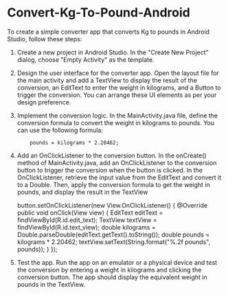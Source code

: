 # Convert-Kg-To-Pound-Android

To create a simple converter app that converts Kg to pounds in Android Studio, follow these steps:

1. Create a new project in Android Studio. In the "Create New Project" dialog, choose "Empty Activity" as the template.

2. Design the user interface for the converter app. Open the layout file for the main activity and add a TextView to display the result of the conversion, an EditText to enter the weight in kilograms, and a Button to trigger the conversion. You can arrange these UI elements as per your design preference.

3. Implement the conversion logic. In the MainActivity.java file, define the conversion formula to convert the weight in kilograms to pounds. You can use the following formula:
           
           pounds = kilograms * 2.20462;


4. Add an OnClickListener to the conversion button. In the onCreate() method of MainActivity.java, add an OnClickListener to the conversion button to trigger the conversion when the button is clicked. In the OnClickListener, retrieve the input value from the EditText and convert it to a Double. Then, apply the conversion formula to get the weight in pounds, and display the result in the TextView
    
    
    button.setOnClickListener(new View.OnClickListener() {
    @Override
    public void onClick(View view) {
        EditText editText = findViewById(R.id.edit_text);
        TextView textView = findViewById(R.id.text_view);
        double kilograms = Double.parseDouble(editText.getText().toString());
        double pounds = kilograms * 2.20462;
        textView.setText(String.format("%.2f pounds", pounds));
    }
   });
5. Test the app. Run the app on an emulator or a physical device and test the conversion by entering a weight in kilograms and clicking the conversion button. The app should display the equivalent weight in pounds in the TextView.

